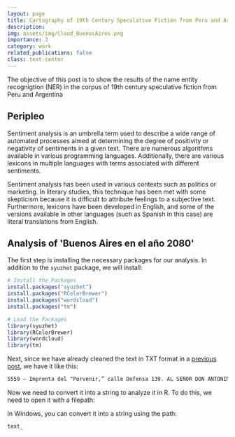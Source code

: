 ```yaml
---
layout: page
title: Cartography of 19th Century Speculative Fiction from Peru and Argentina 
description: 
img: assets/img/Cloud_BuenosAires.png
importance: 3
category: work
related_publications: false
class: text-center
---
```

The objective of this post is to show the results of the name entity recognigtion (NER) in the corpus of 19th century speculative fiction from Peru and Argentina 

## Peripleo


Sentiment analysis is an umbrella term used to describe a wide range of automated processes aimed at determining the degree of positivity or negativity of sentiments in a given text. There are numerous algorithms available in various programming languages. Additionally, there are various lexicons in multiple languages with terms associated with different sentiments.

Sentiment analysis has been used in various contexts such as politics or marketing. In literary studies, this technique has been met with some skepticism because it is difficult to attribute feelings to a subjective text. Furthermore, lexicons have been developed in English, and some of the versions available in other languages (such as Spanish in this case) are literal translations from English.

## Analysis of 'Buenos Aires en el año 2080'


The first step is installing the necessary packages for our analysis. In addition to the `syuzhet` package, we will install:

```R
# Install the Packages
install.packages("syuzhet")
install.packages("RColorBrewer")
install.packages("wordcloud")
install.packages("tm")

# Load the Packages
library(syuzhet)
library(RColorBrewer)
library(wordcloud)
library(tm)
``` 
Next, since we have already cleaned the text in TXT format in a <a href="https://carmen-carrasco.github.io/projects/spaCy/">previous post</a>, we have it like this:

```txt
5559 — Imprenta del "Porvenir,” calle Defensa 139. AL SEÑOR DON ANTONINO CAMBACERES PRESIDENTE DE LA ADMINISTRACION DEL FERRO-CARRIL DEL OESTE Señor: Este librito, en el que, á la manera de Julio Verne, de Mery y del autor anónimo de la batalla de Dorking, se hace un bosquejo del Porvenir que espera á vuestra República, no podía ménos que dedicarse á un gran Administrador, á un Político prudente, honrado y liberal; en fin, á un amante apasionado del Progreso bajo todas sus formas. Hé ahí, en verdad, las cualidades que habrán de sobresalir en vuestros hombres de Estado, si desean asegurar para la Patria Argentina la prosperidad que, sin temor de equavocarme, se la puede augurar, y que yo le deseo con todo mi corazon. ¿Quién, sinó vos, podría ser más acreedor á mi preferencia, Señor? Este librito podrá elevarse hasta los astros, si os dignais aceptar su dedicatoria, si el público le concede una pequeña parte de la merecida popularidad y de la alta consideracion con que os rodea. Dignaos admitir, Señor, con la seguridad de mi gratitud, la de mi profunda consideracion. Buenos Aires, Julio 23 de 1879. SEÑOR DON AQUILES SIOEN: Presente. Distinguido Señor: Carezco absolutamente de los méritos que V. tiene la bondad de atribuirme. Acepto, no obstante, gustoso, la dedicatoria de su libro, pero sólo como una prueba de la benevolencia que V. me manifiesta. [...]
```
Now we need to convert it into a string to analyze it in R. To do this, we need to open it with a filepath:

In Windows, you can convert it into a string using the path:

```R
text_